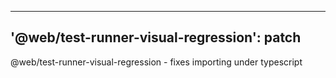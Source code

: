  ---
 '@web/test-runner-visual-regression': patch
 ---

@web/test-runner-visual-regression - fixes importing under typescript
